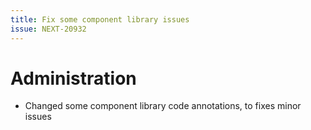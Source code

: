```yaml
---
title: Fix some component library issues
issue: NEXT-20932
---
```

# Administration
* Changed some component library code annotations, to fixes minor issues